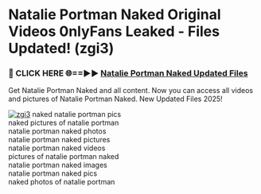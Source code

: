 # Natalie Portman Naked Original Videos 0nlyFans Leaked - Files Updated! (zgi3)

<h3>🔴 CLICK HERE 🌐==►► <a href="https://tinyurl.com/yckcrads" rel="nofollow">Natalie Portman Naked Updated Files</a></h3>

Get Natalie Portman Naked and all content. Now you can access all videos and pictures of Natalie Portman Naked. New Updated Files 2025!

[![zgi3](https://i.imgur.com/hpKpOFt.gif)](https://tinyurl.com/yckcrads)
naked natalie portman pics<br>
naked pictures of natalie portman<br>
natalie portman naked photos<br>
natalie portman naked pictures<br>
natalie portman naked videos<br>
pictures of natalie portman naked<br>
natalie portman naked images<br>
natalie portman naked pics<br>
naked photos of natalie portman
